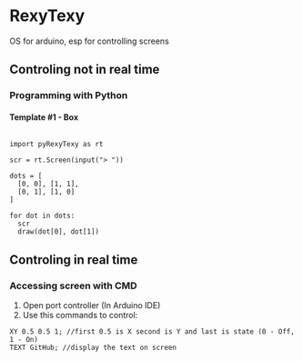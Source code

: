 # RexyTexy
OS for arduino, esp for controlling screens
## Controling not in real time
### Programming with Python
#### Template #1 - Box
```python3

import pyRexyTexy as rt

scr = rt.Screen(input("> "))

dots = [
  [0, 0], [1, 1],
  [0, 1], [1, 0]
]

for dot in dots:
  scr
  draw(dot[0], dot[1])
```
## Controling in real time
### Accessing screen with CMD
1. Open port controller (In Arduino IDE)
2. Use this commands to control:
```
XY 0.5 0.5 1; //first 0.5 is X second is Y and last is state (0 - Off, 1 - On)
TEXT GitHub; //display the text on screen
```
